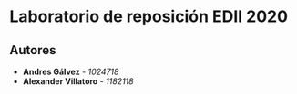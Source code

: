 # Laboratorio de reposición EDII 2020
## Autores
* **Andres Gálvez** - *1024718*
* **Alexander Villatoro** - *1182118*

